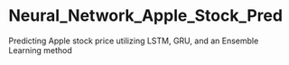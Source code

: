 # Neural_Network_Apple_Stock_Pred
Predicting Apple stock price utilizing LSTM, GRU, and an Ensemble Learning method
